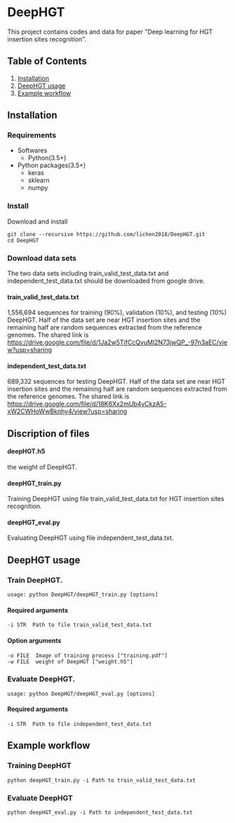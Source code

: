 # DeepHGT
This project contains codes and data for paper "Deep learning for HGT insertion sites recognition".
## Table of Contents
1. [Installation](#installation)
2. [DeepHGT usage](#DeepHGT-usage)
3. [Example workflow](#example-workflow)
## Installation
### Requirements
- Softwares
  - Python(3.5+)
- Python packages(3.5+)
  - keras
  - sklearn
  - numpy

### Install
Download and install
```
git clone --recursive https://github.com/lichen2018/DeepHGT.git
cd DeepHGT
```
### Download data sets
The two data sets including train_valid_test_data.txt and independent_test_data.txt should be downloaded from google drive.
#### train_valid_test_data.txt 
1,556,694 sequences for training (90%), validation (10%), and testing (10%) DeepHGT. Half of the data set are near HGT insertion sites and the remaining half are random sequences extracted from the reference genomes. The shared link is https://drive.google.com/file/d/1Ja2w5TjfCcQyuMl2N73jwQP_-97n3aEC/view?usp=sharing

#### independent_test_data.txt
689,332 sequences for testing DeepHGT. Half of the data set are near HGT insertion sites and the remaining half are random sequences extracted from the reference genomes. The shared link is https://drive.google.com/file/d/18K6Xx2mUb4yCkzA5-xW2CWHoWwBknhy4/view?usp=sharing

## Discription of files

#### deepHGT.h5 
the weight of DeepHGT.

#### deepHGT_train.py 
Training DeepHGT using file train_valid_test_data.txt for HGT insertion sites recognition.

#### deepHGT_eval.py 
Evaluating DeepHGT using file independent_test_data.txt.

## DeepHGT usage
### Train DeepHGT.
```
usage: python DeepHGT/deepHGT_train.py [options]
```
#### Required arguments  
  ```
  -i STR  Path to file train_valid_test_data.txt
  ```
#### Option arguments
  ```
  -o FILE  Image of training process ["training.pdf"]
  -w FILE  weight of DeepHGT ["weight.h5"]
  ```
### Evaluate DeepHGT.
```
usage: python DeepHGT/deepHGT_eval.py [options]
```
#### Required arguments  
  ```
  -i STR  Path to file independent_test_data.txt
  ```

## Example workflow
### Training DeepHGT
```
python deepHGT_train.py -i Path to train_valid_test_data.txt
```
### Evaluate DeepHGT
```
python deepHGT_eval.py -i Path to independent_test_data.txt
```
